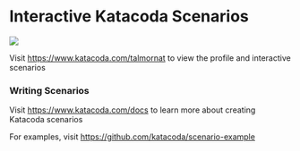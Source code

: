 # Interactive Katacoda Scenarios

[![](http://shields.katacoda.com/katacoda/talmornat/count.svg)](https://www.katacoda.com/talmornat "Get your profile on Katacoda.com")

Visit https://www.katacoda.com/talmornat to view the profile and interactive scenarios

### Writing Scenarios
Visit https://www.katacoda.com/docs to learn more about creating Katacoda scenarios

For examples, visit https://github.com/katacoda/scenario-example
